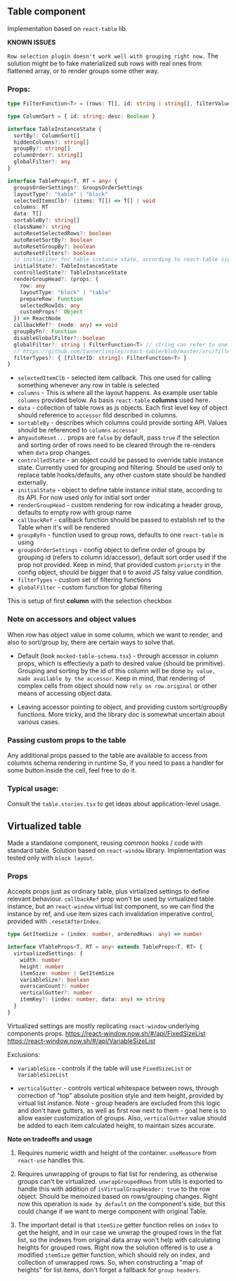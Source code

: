 ## Table component

Implementation based on `react-table` lib.

**KNOWN ISSUES**

`Row selection plugin doesn't work well with grouping right now.`
The solution might be to fake materialized sub rows with real ones
from flattened array, or to render groups some other way.

### Props:

```typescript
type FilterFunction<T> = (rows: T[], id: string | string[], filterValue: any) => T[]

type ColumnSort = { id: string; desc: Boolean }

interface TableInstanceState {
  sortBy?: ColumnSort[]
  hiddenColumns?: string[]
  groupBy?: string[]
  columnOrder?: string[]
  globalFilter?: any
}

interface TableProps<T, RT = any> {
  groupsOrderSettings?: GroupsOrderSettings
  layoutType?: "table" | "block"
  selectedItemsClb?: (items: T[]) => T[] | void
  columns: RT
  data: T[]
  sortableBy?: string[]
  className?: string
  autoResetSelectedRows?: boolean
  autoResetSortBy?: boolean
  autoResetGroupBy?: boolean
  autoResetFilters?: boolean
  // initializer for table instance state, according to react-table signature
  initialState?: TableInstanceState
  controlledState?: TableInstanceState
  renderGroupHead?: (props: {
    row: any
    layoutType: "block" | "table"
    prepareRow: Function
    selectedRowIds: any
    customProps?: Object
  }) => ReactNode
  callbackRef?: (node: any) => void
  groupByFn?: Function
  disableGlobalFilter?: boolean
  globalFilter?: string | FilterFunction<T> // string can refer to one of filterTypes
  // https://github.com/tannerlinsley/react-table/blob/master/src/filterTypes.js
  filterTypes?: { [filterID: string]: FilterFunction<T> }
}
```

- `selectedItemClb` - selected item callback. This one used for calling something whenever any row in table is selected
- `columns` - This is where all the layout happens. As example user table `columns` provided below. As basis `react-table` **columns** used here.
- `data` - collection of table rows as js objects. Each first level key of object should reference to `accessor` fild described in columns.
- `sortableBy` - describes which columns could provide sorting API. Values should be referenced to `columns` `accessor`
- any`autoReset...` props are `false` by default, pass `true` if the selection
  and sorting order of rows need to be cleared through the re-renders when `data` prop changes.
- `controlledState` - an object could be passed to override table instance state. Currently used
  for grouping and filtering. Should be used only to replace table hooks/defaults, any other custom state should be handled externally.
- `initialState` - object to define table instance initial state, according to its API. For now used
  only for initial sort order
- `renderGroupHead` - custom rendering for row indicating a header group, defaults to empty row with group name
- `callbackRef` - callback function should be passed to establish ref to the Table when it's will be rendered
- `groupByFn` - function used to group rows, defaults to one `react-table` is using
- `groupsOrderSettings` - config object to define order of groups by grouping id (refers to column id/accessor),
  default sort order used if the prop not provided. Keep in mind, that provided custom `priority` in the config
  object, should be bigger that `0` to avoid JS falsy value condition.
- `filterTypes` - custom set of filtering functions
- `globalFilter` - custom function for global filtering

This is setup of first **column** with the selection checkbox

### Note on accessors and object values

When row has object value in some column, which we want to render, and also to sort/group by,
there are certain ways to solve that.

- Default (look `mocked-table-schema.tsx`) - through accessor in column props, which is effectievly
  a path to desired value (should be primitive). Grouping and sorting by the id of this column will
  be done `by value, made available by the accessor`. Keep in mind, that rendering of complex cells
  from object should now `rely on row.original` or other means of accessing object data.

- Leaving accessor pointing to object, and providing custom sort/groupBy functions. More tricky,
  and the library doc is somewhat uncertain about various cases.

### Passing custom props to the table

Any additional props passed to the table are available to access from columns schema rendering in runtime
So, if you need to pass a handler for some button inside the cell, feel free to do it.

### Typical usage:

Consult the `table.stories.tsx` to get ideas about application-level usage.

## Virtualized table

Made a standalone component, reusing common hooks / code with standard table.
Solution based on `react-window` library.
Implementation was tested only with `block layout`.

### Props

Accepts props just as ordinary table, plus virtialized settings to define relevant
behaviour. `callbackRef` prop won't be used by virtualized table instance, but an `react-window` virtual
list component, so we can find the instance by ref, and use item sizes cach invalidation imperative control,
provided with `.resetAfterIndex`.

```typescript
type GetItemSize = (index: number, orderedRows: any) => number

interface VTableProps<T, RT = any> extends TableProps<T, RT> {
  virtualizedSettings: {
    width: number
    height: number
    itemSize: number | GetItemSize
    variableSize?: boolean
    overscanCount?: number
    verticalGutter?: number
    itemKey?: (index: number, data: any) => string
  }
}
```

Virtualized settings are mostly replicating `react-window` underlying components props.
https://react-window.now.sh/#/api/FixedSizeList
https://react-window.now.sh/#/api/VariableSizeList

Exclusions:

- `variableSize` - controls if the table will use `FixedSizeList` or `VariableSizeList`

- `verticalGutter` - controls vertical whitespace between rows, through correction of
  "top" absolute position style and item height, provided by virtual list instance.
  Note - group headers are excluded from this logic and don't have gutters, as well as
  first row next to them - goal here is to allow easier customization of groups.
  Also, `verticalGutter` value should be added to each item calculated height, to maintain
  sizes accurate.

**Note on tradeoffs and usage**

1. Requires numeric width and height of the container. `useMeasure` from `react-use` handles
   this.

2. Requires unwrapping of groups to flat list for rendering, as otherwise groups can't be virtualized.
   `unwrapGroupedRows` from utils is exported to handle this with addition of `isVirtualGroupHeader: true`
   to the row object. Should be memoized based on rows/grouping changes. Right now this operation
   is `made by default` on the component's side, but this could change if we want to merge component
   with original Table.

3. The important detail is that `itemSize` getter function relies on `index` to get the height,
   and in our case we unwrap the grouped rows in the flat list, so the indexes from original data array
   won't help with calculating heights for grouped rows. Right now the solution offered is to use
   a modified `itemSize` getter function, which should rely on index, and collection of unwrapped rows.
   So, when constructing a "map of heights" for list items, don't forget a fallback for `group headers`.
